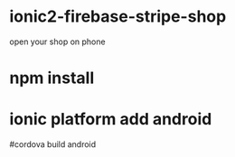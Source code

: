 # ionic2-firebase-stripe-shop
open your shop on phone
# npm install 
# ionic platform add android
#cordova build android
